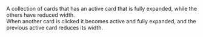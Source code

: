 A collection of cards that has an active card that is fully expanded, while the others have reduced width.  
When another card is clicked it becomes active and fully expanded, and the previous active card reduces its width.
